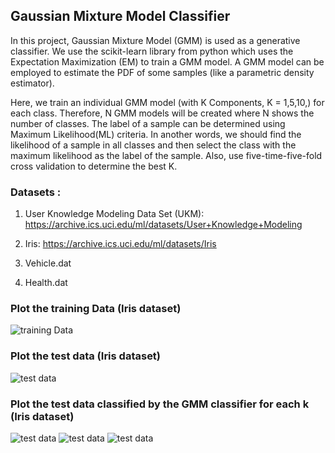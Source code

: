 ## Gaussian Mixture Model Classifier

In this project, Gaussian Mixture Model (GMM) is used as a generative classifier. We use the scikit-learn library from python which uses the Expectation Maximization (EM) to train a GMM model. 
A GMM model can be employed to estimate the PDF of some samples (like a parametric density estimator). 

Here, we train an individual GMM model (with K Components, K = 1,5,10,) for each class. Therefore, N GMM models will be created where N shows the number of classes. The label of a sample can be determined using Maximum Likelihood(ML) criteria. In another words, we should find the likelihood of a sample in all classes and then
select the class with the maximum likelihood as the label of the sample. Also, use five-time-five-fold cross validation to determine the best K.

### **Datasets** : 

1. User Knowledge Modeling Data Set (UKM): https://archive.ics.uci.edu/ml/datasets/User+Knowledge+Modeling

2. Iris: https://archive.ics.uci.edu/ml/datasets/Iris

3. Vehicle.dat

4. Health.dat

### Plot the training Data (Iris dataset)

![training Data](https://github.com/Ghafarian-code/GMM/blob/master/images/Iris/Figure_1.png)

### Plot the test data (Iris dataset)
![test data](https://github.com/Ghafarian-code/GMM/blob/master/images/Iris/Figure_2.png)

### Plot the test data classified by the GMM classifier for each k (Iris dataset)
![test data](https://github.com/Ghafarian-code/GMM/blob/master/images/Iris/Figure_3.png)
![test data](https://github.com/Ghafarian-code/GMM/blob/master/images/Iris/Figure_4.png)
![test data](https://github.com/Ghafarian-code/GMM/blob/master/images/Iris/Figure_5.png)
